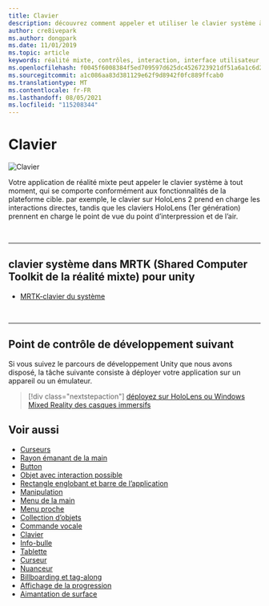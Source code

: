 ```yaml
---
title: Clavier
description: découvrez comment appeler et utiliser le clavier système à l’aide de la Shared Computer Toolkit de la réalité mixte.
author: cre8ivepark
ms.author: dongpark
ms.date: 11/01/2019
ms.topic: article
keywords: réalité mixte, contrôles, interaction, interface utilisateur, expérience utilisateur, casque de réalité mixte, casque de réalité windows mixte, casque de réalité virtuelle, HoloLens, clavier, MRTK, réalité mixte Shared Computer Toolkit
ms.openlocfilehash: f0045f6008384f5ed709597d625dc4526723921df51a6a1c6d25641ac95f0b34
ms.sourcegitcommit: a1c086aa83d381129e62f9d8942f0fc889ffcab0
ms.translationtype: MT
ms.contentlocale: fr-FR
ms.lasthandoff: 08/05/2021
ms.locfileid: "115208344"
---
```

# <a name="keyboard"></a>Clavier

![Clavier](images/UX_Hero_Keyboard.jpg)

Votre application de réalité mixte peut appeler le clavier système à tout moment, qui se comporte conformément aux fonctionnalités de la plateforme cible. par exemple, le clavier sur HoloLens 2 prend en charge les interactions directes, tandis que les claviers HoloLens (1er génération) prennent en charge le point de vue du point d’interpression et de l’air.

<br>

---

## <a name="system-keyboard-in-mrtk-mixed-reality-toolkit-for-unity"></a>clavier système dans MRTK (Shared Computer Toolkit de la réalité mixte) pour unity

* [MRTK-clavier du système](/windows/mixed-reality/mrtk-unity/features/ux-building-blocks/system-keyboard)

<br>

---

## <a name="next-development-checkpoint"></a>Point de contrôle de développement suivant

Si vous suivez le parcours de développement Unity que nous avons disposé, la tâche suivante consiste à déployer votre application sur un appareil ou un émulateur.

> [!div class="nextstepaction"]
> [déployez sur HoloLens ou Windows Mixed Reality des casques immersifs](../develop/platform-capabilities-and-apis/using-visual-studio.md)

## <a name="see-also"></a>Voir aussi

* [Curseurs](cursors.md)
* [Rayon émanant de la main](point-and-commit.md)
* [Button](button.md)
* [Objet avec interaction possible](interactable-object.md)
* [Rectangle englobant et barre de l’application](app-bar-and-bounding-box.md)
* [Manipulation](direct-manipulation.md)
* [Menu de la main](hand-menu.md)
* [Menu proche](near-menu.md)
* [Collection d’objets](object-collection.md)
* [Commande vocale](voice-input.md)
* [Clavier](keyboard.md)
* [Info-bulle](tooltip.md)
* [Tablette](slate.md)
* [Curseur](slider.md)
* [Nuanceur](shader.md)
* [Billboarding et tag-along](billboarding-and-tag-along.md)
* [Affichage de la progression](progress.md)
* [Aimantation de surface](surface-magnetism.md)